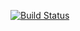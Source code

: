 [![Build Status](https://travis-ci.org/vasiliykadikov/lab05.svg?branch=master)](https://travis-ci.org/vasiliykadikov/lab05)
